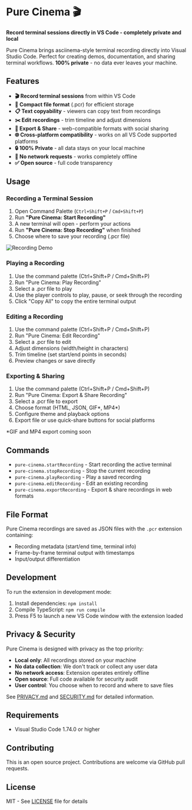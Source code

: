 # Pure Cinema 🎬

**Record terminal sessions directly in VS Code - completely private and local**

Pure Cinema brings asciinema-style terminal recording directly into Visual Studio Code. Perfect for creating demos, documentation, and sharing terminal workflows. **100% private** - no data ever leaves your machine.

## Features

- **🎬 Record terminal sessions** from within VS Code
- **💾 Compact file format** (.pcr) for efficient storage
- **📋 Text copyability** - viewers can copy text from recordings
- **✂️ Edit recordings** - trim timeline and adjust dimensions
- **🚀 Export & Share** - web-compatible formats with social sharing
- **🌐 Cross-platform compatibility** - works on all VS Code supported platforms
- **🔒 100% Private** - all data stays on your local machine
- **🚫 No network requests** - works completely offline
- **✅ Open source** - full code transparency

## Usage

### Recording a Terminal Session

1. Open Command Palette (`Ctrl+Shift+P` / `Cmd+Shift+P`)
2. Run **"Pure Cinema: Start Recording"**
3. A new terminal will open - perform your actions
4. Run **"Pure Cinema: Stop Recording"** when finished
5. Choose where to save your recording (.pcr file)

![Recording Demo](https://raw.githubusercontent.com/grzetich/pure-cinema/main/docs/demo-recording.gif)

### Playing a Recording

1. Use the command palette (Ctrl+Shift+P / Cmd+Shift+P)
2. Run "Pure Cinema: Play Recording"
3. Select a .pcr file to play
4. Use the player controls to play, pause, or seek through the recording
5. Click "Copy All" to copy the entire terminal output

### Editing a Recording

1. Use the command palette (Ctrl+Shift+P / Cmd+Shift+P)
2. Run "Pure Cinema: Edit Recording"
3. Select a .pcr file to edit
4. Adjust dimensions (width/height in characters)
5. Trim timeline (set start/end points in seconds)
6. Preview changes or save directly

### Exporting & Sharing

1. Use the command palette (Ctrl+Shift+P / Cmd+Shift+P)
2. Run "Pure Cinema: Export & Share Recording"
3. Select a .pcr file to export
4. Choose format (HTML, JSON, GIF*, MP4*)
5. Configure theme and playback options
6. Export file or use quick-share buttons for social platforms

*GIF and MP4 export coming soon

## Commands

- `pure-cinema.startRecording` - Start recording the active terminal
- `pure-cinema.stopRecording` - Stop the current recording
- `pure-cinema.playRecording` - Play a saved recording
- `pure-cinema.editRecording` - Edit an existing recording
- `pure-cinema.exportRecording` - Export & share recordings in web formats

## File Format

Pure Cinema recordings are saved as JSON files with the `.pcr` extension containing:
- Recording metadata (start/end time, terminal info)
- Frame-by-frame terminal output with timestamps
- Input/output differentiation

## Development

To run the extension in development mode:

1. Install dependencies: `npm install`
2. Compile TypeScript: `npm run compile`
3. Press F5 to launch a new VS Code window with the extension loaded

## Privacy & Security

Pure Cinema is designed with privacy as the top priority:

- **Local only**: All recordings stored on your machine
- **No data collection**: We don't track or collect any user data
- **No network access**: Extension operates entirely offline
- **Open source**: Full code available for security audit
- **User control**: You choose when to record and where to save files

See [PRIVACY.md](PRIVACY.md) and [SECURITY.md](SECURITY.md) for detailed information.

## Requirements

- Visual Studio Code 1.74.0 or higher

## Contributing

This is an open source project. Contributions are welcome via GitHub pull requests.

## License

MIT - See [LICENSE](LICENSE) file for details